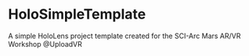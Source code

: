 # HoloSimpleTemplate
A simple HoloLens project template created for the SCI-Arc Mars AR/VR Workshop @UploadVR
